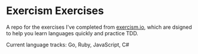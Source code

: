 # Exercism Exercises

A repo for the exercises I've completed from [exercism.io](http://exercism.io/), which are dsigned to help you learn languages quickly and practice TDD.

Current language tracks: Go, Ruby, JavaScript, C#
